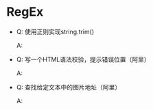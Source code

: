 # RegEx

- Q: 使用正则实现string.trim()

  A:

- Q: 写一个HTML语法校验，提示错误位置（阿里）

  A:

- Q: 查找给定文本中的图片地址（阿里）

  A:
